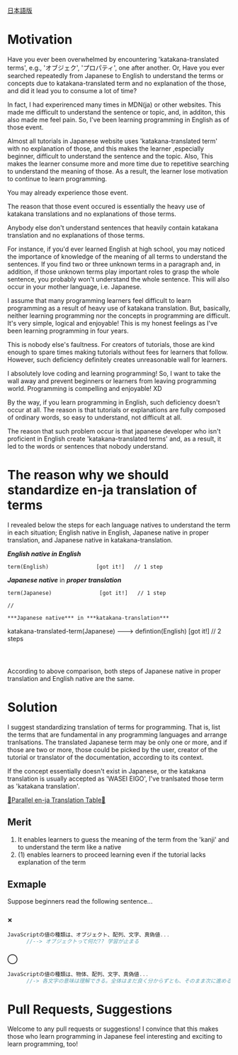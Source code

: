 <a href="https://github.com/azmok/TSPJ-Translation-Standard-for-Programming-in-Japan-/blob/master/README.ja.md">日本語版</a>

# Motivation
Have you ever been overwhelmed by encountering 'katakana-translated terms', e.g., 'オブジェク', 'プロパティ', one after another. Or, Have you ever searched repeatedly from Japanese to English to understand the terms or concepts due to katakana-translated term and no explanation of the those, and did it lead you to consume a lot of time?

In fact, I had experirenced many times in MDN(ja) or other websites. This made me difficult to understand the sentence or topic, and, in additon, this also made me feel pain. So, I've been learning programming in English as of those event. 

Almost all tutorials in Japanese website uses 'katakana-translated term' with no explanation of those, and this makes the learner ,especially beginner, difficult to understand the sentence and the topic. Also, This makes the learner consume more and more time due to repetitive searching to understand the meaning of those. As a result, the learner lose motivation to continue to learn programming.

You may already experience those event.

The reason that those event occured is essentially the heavy use of katakana translations and no explanations of those terms.

Anybody else don't understand sentences that heavily contain katakana translation and no explanations of those terms.

For instance, if you'd ever learned English at high school, you may noticed the importance of knowledge of the meaning of all terms to understand the sentences. If you find two or three unknown terms in a paragraph and, in addition, if those unknown terms play important roles to grasp the whole sentence, you probably won't understand the whole sentence. This will also occur in your mother language, i.e. Japanese.

I assume that many programming learners feel difficult to learn programming as a result of heavy use of katakana translation. But, basically, neither learning programming nor the concepts in programming are difficult. It's very simple, logical and enjoyable! This is my honest feelings as I've been learning programming in four years.

This is nobody else's faultness. For creators of tutorials, those are kind enough to spare times making tutorials without fees for learners that follow. However, such deficiency definitely creates unreasonable wall for learners. 

I absolutely love coding and learning programming! So, I want to take the wall away and prevent beginners or learners from leaving programming world. Programming is compelling and enjoyable! XD

By the way, if you learn programming in English, such deficiency doesn't occur at all. The reason is that tutorials or explanations are fully composed of ordinary words, so easy to understand, not difficult at all.

The reason that such problem occur is that japanese developer who isn't proficient in English create 'katakana-translated terms' and, as a result, it led to the words or sentences that nobody understand.


# The reason why we should standardize en-ja translation of terms
I revealed below the steps for each language natives to understand the term in each situation; English native in English, Japanese native in proper translation, and Japanese native in katakana-translation.

***English native in English***

```
term(English)               [got it!]   // 1 step
```

***Japanese native*** in ***proper translation***
```
term(Japanese)               [got it!]   // 1 step

//

***Japanese native*** in ***katakana-translation***
```
katakana-translated-term(Japanese)
  ---> defintion(English)   [got it!]   // 2 steps
```



```


According to above comparison, both steps of Japanese native in proper translation and English native are the same.



# Solution
I suggest standardizing translation of terms for programming. That is, list the terms that are fundamental in any programming languages and arrange tranlsations. The translated Japanese term may be only one or more, and if those are two or more, those could be picked by the user, creator of the tutorial or translator of the documentation, according to its context.


If the concept essentially doesn't exist in Japanese, or the katakana translation is usually accepted as 'WASEI EIGO', I've tranlsated those term as 'katakana translation'.

<a href='https://github.com/azmok/TSPJ-Translation-Standard-for-Programming-in-Japan-/blob/master/terms_en_ja.md' target='_blank'>🚀Parallel en-ja Translation Table🚀</a>



## Merit
1. It enables learners to guess the meaning of the term from the 'kanji' and to understand the term like a native
2. (1) enables learners to proceed learning even if the tutorial lacks explanation of the term



## Exmaple
Suppose beginners read the following sentence...

### ×
```js
JavaScriptの値の種類は、オブジェクト、配列、文字、真偽値...
      //--> オブジェクトって何だ?? 学習が止まる
```

### ◯
```js
JavaScriptの値の種類は、物体、配列、文字、真偽値...
      //-> 各文字の意味は理解できる。全体はまだ良く分からずとも、そのまま次に進める
```



# Pull Requests, Suggestions
Welcome to any pull requests or suggestions! I convince that this makes those who learn programming in Japanese feel interesting and exciting to learn programming, too!
